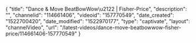 {
    "title": "Dance & Move BeatBowWow\u2122 | Fisher-Price",
    "description": "",
    "channelid": "114661406",
    "videoid": "157770549",
    "date_created": "1522700420",
    "date_modified": "1522970177",
    "type": "captivate",
    "layout": "channelVideo",
    "url": "\/latest-videos\/dance-move-beatbowwow-fisher-price\/114661406-157770549"
}